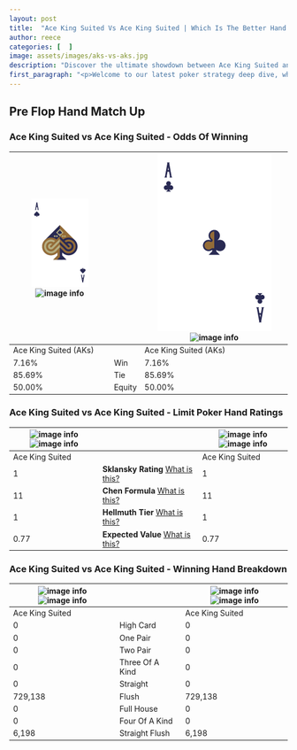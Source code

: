 ```yaml
---
layout: post
title:  "Ace King Suited Vs Ace King Suited | Which Is The Better Hand In Poker? A Complete Guide"
author: reece
categories: [  ]
image: assets/images/aks-vs-aks.jpg
description: "Discover the ultimate showdown between Ace King Suited and Ace King Suited in poker! Uncover the odds, strategies, and scenarios where one hand triumphs over the other. Get ready to up your poker game with this thrilling analysis."
first_paragraph: "<p>Welcome to our latest poker strategy deep dive, where we're pitting two distinct hands against each other in a high-stakes showdown: Ace King Suited vs Ace King Suited.</p><p>In the dynamic world of poker, every decision counts, and knowing which hand holds the upper hand is key to your success at the table.</p><p>In this article, we'll dissect these two hands, explore the scenarios where one dominates the other, and equip you with the knowledge to make strategic choices that can tip the odds in your favor.</p><p>Get ready to unravel the intriguing dynamics of these poker hands and elevate your game to new heights.</p>"
---
```




[comment]: # (sp0)

## Pre Flop Hand Match Up

<div class="table hand-ratings" markdown="1"> 



### Ace King Suited vs Ace King Suited - Odds Of Winning


    
| ![image info](assets/images/hand1/A.png) ![image info](assets/images/hand1/Ks.png) |  | ![image info](assets/images/hand2/A.png) ![image info](assets/images/hand2/Ks.png) |
| -------- | -------- | -------- |
| Ace King Suited (AKs) |  | Ace King Suited (AKs) |
| 7.16% | Win | 7.16% |
| 85.69% | Tie | 85.69% |
| 50.00% | Equity | 50.00% |




[comment]: # (sp1)



### Ace King Suited vs Ace King Suited - Limit Poker Hand Ratings


    
| ![image info](https://www.riverpairs.com/assets/images/hand1/A.png) ![image info](https://www.riverpairs.com/assets/images/hand1/Ks.png) |  | ![image info](https://www.riverpairs.com/assets/images/hand2/A.png) ![image info](https://www.riverpairs.com/assets/images/hand2/Ks.png) |
| -------- | -------- | -------- |
| Ace King Suited |  | Ace King Suited |
| 1 | **Sklansky Rating** [What is this?](/sklansky-rating-explained) | 1 |
| 11 | **Chen Formula** [What is this?](/chen-formula-explained) | 11 |
| 1 | **Hellmuth Tier** [What is this?](/Hellmuth-tier-explained) | 1 |
| 0.77 | **Expected Value** [What is this?](/expected-value-explained) | 0.77 |




[comment]: # (sp2)



### Ace King Suited vs Ace King Suited - Winning Hand Breakdown


    
| ![image info](https://www.riverpairs.com/assets/images/hand1/A.png) ![image info](https://www.riverpairs.com/assets/images/hand1/Ks.png) |  | ![image info](https://www.riverpairs.com/assets/images/hand2/A.png) ![image info](https://www.riverpairs.com/assets/images/hand2/Ks.png) |
| -------- | -------- | -------- |
| Ace King Suited |  | Ace King Suited |
| 0 | High Card | 0 |
| 0 | One Pair | 0 |
| 0 | Two Pair | 0 |
| 0 | Three Of A Kind | 0 |
| 0 | Straight | 0 |
| 729,138 | Flush | 729,138 |
| 0 | Full House | 0 |
| 0 | Four Of A Kind | 0 |
| 6,198 | Straight Flush | 6,198 |




[comment]: # (sp3)



</div>

[comment]: # (sp4)



[comment]: # (sp5)

